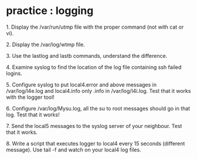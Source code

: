 # practice : logging

1\. Display the /var/run/utmp file with the proper command (not with cat
or vi).

2\. Display the /var/log/wtmp file.

3\. Use the lastlog and lastb commands, understand the difference.

4\. Examine syslog to find the location of the log file containing ssh
failed logins.

5\. Configure syslog to put local4.error and above messages in
/var/log/l4e.log and local4.info only .info in /var/log/l4i.log. Test
that it works with the logger tool!

6\. Configure /var/log/Mysu.log, all the su to root messages should go
in that log. Test that it works!

7\. Send the local5 messages to the syslog server of your neighbour.
Test that it works.

8\. Write a script that executes logger to local4 every 15 seconds
(different message). Use tail -f and watch on your local4 log files.
